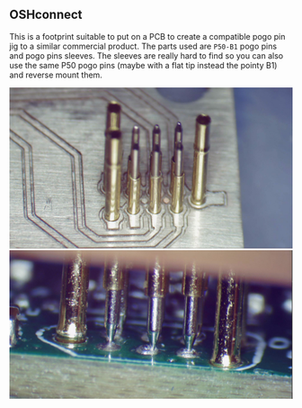 ## OSHconnect

This is a footprint suitable to put on a PCB to create a compatible pogo pin jig to a similar commercial product.
The parts used are `P50-B1` pogo pins and pogo pins sleeves. The sleeves are really hard to find so you can also use the same P50 pogo pins (maybe with a flat tip instead the pointy B1) and reverse mount them.

![Pins in PCB](pictures/proto-pic2.jpg)
![Pins touching probing footprint](pictures/proto-pic3.jpg)